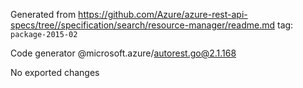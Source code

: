 Generated from https://github.com/Azure/azure-rest-api-specs/tree//specification/search/resource-manager/readme.md tag: `package-2015-02`

Code generator @microsoft.azure/autorest.go@2.1.168

No exported changes